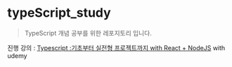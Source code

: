 # typeScript_study

> TypeScript 개념 공부를 위한 레포지토리 입니다.

진행 강의 : [Typescript :기초부터 실전형 프로젝트까지 with React + NodeJS](https://www.udemy.com/course/best-typescript-21/) with udemy
